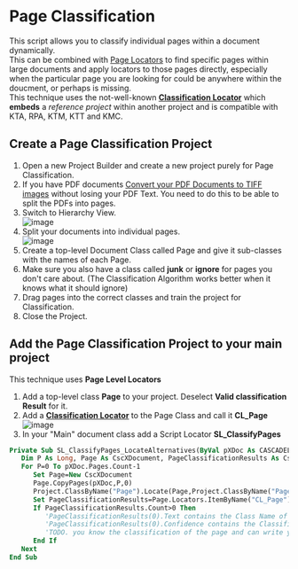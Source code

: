 # Page Classification
This script allows you to classify individual pages within a document dynamically.  
This can be combined with [Page Locators](Page_Locators.md) to find specific pages within large documents and apply locators to those pages directly, especially when the particular page you are looking for could be anywhere within the doucment, or perhaps is missing.  
This technique uses the not-well-known [**Classification Locator**](https://docshield.kofax.com/KTT/en_US/6.3.0-v15o2fs281/help/PB/ProjectBuilder/450_Extraction/ClassificationLocator/c_ClassificationLocator.html) which **embeds** a *reference project* within another project and is compatible with KTA, RPA, KTM, KTT and KMC.
## Create a Page Classification Project
1. Open a new Project Builder and create a new project purely for Page Classification.
2. If you have PDF documents [Convert your PDF Documents to TIFF images](https://github.com/KofaxRPA/KTScripts/blob/master/PDFtoTiff.md) without losing your PDF Text. You need to do this to be able to split the PDFs into pages.
3. Switch to Hierarchy View.  
![image](https://user-images.githubusercontent.com/47416964/128835363-45569ee0-59f9-44b2-b172-a3e5bc34f696.png)
1. Split your documents into individual pages.  
![image](https://user-images.githubusercontent.com/47416964/128835457-51aee596-658f-471e-8e1c-7efb77344d4d.png)
3. Create a top-level Document Class called Page and give it sub-classes with the names of each Page.
4. Make sure you also have a class called **junk** or **ignore** for pages you don't care about. (The Classification Algorithm works better when it knows what it should ignore)
5. Drag pages into the correct classes and train the project for Classification.
6. Close the Project.
## Add the Page Classification Project to your main project
This technique uses **Page Level Locators**
1. Add a top-level class **Page** to your project. Deselect **Valid classification Result** for it.
2. Add a [**Classification Locator**](https://docshield.kofax.com/KTT/en_US/6.3.0-v15o2fs281/help/PB/ProjectBuilder/450_Extraction/ClassificationLocator/c_ClassificationLocator.html) to the Page Class and call it **CL_Page**
![image](https://user-images.githubusercontent.com/47416964/128837230-2cafc86c-8e3e-460c-8a00-d81181d27408.png)
3. In your "Main" document class add a Script Locator **SL_ClassifyPages**
```vb
Private Sub SL_ClassifyPages_LocateAlternatives(ByVal pXDoc As CASCADELib.CscXDocument, ByVal pLocator As CASCADELib.CscXDocField)
   Dim P As Long, Page As CscXDocument, PageClassificationResults As CscXDocFieldAlternatives
   For P=0 To pXDoc.Pages.Count-1
      Set Page=New CscXDocument
      Page.CopyPages(pXDoc,P,0)
      Project.ClassByName("Page").Locate(Page,Project.ClassByName("Page").Locators.ItemByName("CL_Page").Index)
      Set PageClassificationResults=Page.Locators.ItemByName("CL_Page").Alternatives
      If PageClassificationResults.Count>0 Then
         'PageClassificationResults(0).Text contains the Class Name of the Page
         'PageClassificationResults(0).Confidence contains the Classification confidence of the page
         'TODO. you know the classification of the page and can write your custom code here
      End If
   Next
End Sub
```

